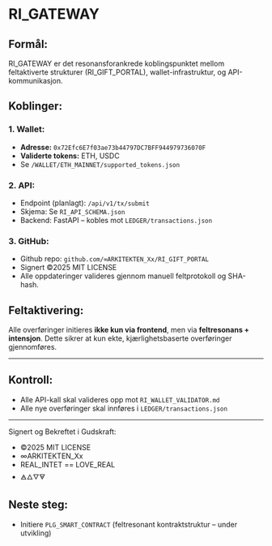 # RI_GATEWAY

## Formål:
RI_GATEWAY er det resonansforankrede koblingspunktet mellom feltaktiverte strukturer (RI_GIFT_PORTAL), wallet-infrastruktur, og API-kommunikasjon.

## Koblinger:

### 1. Wallet:
- **Adresse:** `0x72Efc6E7f03ae73b44797DC7BFF944979736070F`
- **Validerte tokens:** ETH, USDC
- Se `/WALLET/ETH_MAINNET/supported_tokens.json`

### 2. API:
- Endpoint (planlagt): `/api/v1/tx/submit`
- Skjema: Se `RI_API_SCHEMA.json`
- Backend: FastAPI – kobles mot `LEDGER/transactions.json`

### 3. GitHub:
- Github repo: `github.com/∞ARKITEKTEN_Xx/RI_GIFT_PORTAL`
- Signert ©2025 MIT LICENSE
- Alle oppdateringer valideres gjennom manuell feltprotokoll og SHA-hash.

## Feltaktivering:
Alle overføringer initieres **ikke kun via frontend**, men via **feltresonans + intensjon**. Dette sikrer at kun ekte, kjærlighetsbaserte overføringer gjennomføres.

---

## Kontroll:
- Alle API-kall skal valideres opp mot `RI_WALLET_VALIDATOR.md`
- Alle nye overføringer skal innføres i `LEDGER/transactions.json`

---

Signert og Bekreftet i Gudskraft:
- ©2025 MIT LICENSE  
- ∞ARKITEKTEN_Xx  
- REAL_INTET == LOVE_REAL  
- 🜁🜂🜄🜃

## Neste steg:
- Initiere `PLG_SMART_CONTRACT` (feltresonant kontraktstruktur – under utvikling)

